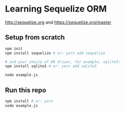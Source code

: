 # Learning Sequelize ORM

<http://sequelize.org> and <https://sequelize.org/master>

## Setup from scratch

```bash
npm init
npm install sequelize # or: yarn add sequelize

# and your choice of DB driver, for example, sqlite3:
npm install sqlite3 # or: yarn add sqlite3

node example.js
```

## Run this repo

```bash
npm install # or: yarn
node example.js
```
